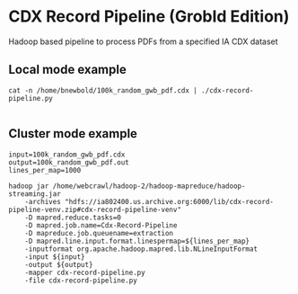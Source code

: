 CDX Record Pipeline (GrobId Edition)
=====================================

Hadoop based pipeline to process PDFs from a specified IA CDX dataset

## Local mode example ##

```
cat -n /home/bnewbold/100k_random_gwb_pdf.cdx | ./cdx-record-pipeline.py
 
```

## Cluster mode example ##

```
input=100k_random_gwb_pdf.cdx
output=100k_random_gwb_pdf.out
lines_per_map=1000

hadoop jar /home/webcrawl/hadoop-2/hadoop-mapreduce/hadoop-streaming.jar
	-archives "hdfs://ia802400.us.archive.org:6000/lib/cdx-record-pipeline-venv.zip#cdx-record-pipeline-venv"
	-D mapred.reduce.tasks=0
	-D mapred.job.name=Cdx-Record-Pipeline
	-D mapreduce.job.queuename=extraction
	-D mapred.line.input.format.linespermap=${lines_per_map} 
	-inputformat org.apache.hadoop.mapred.lib.NLineInputFormat 
	-input ${input}
	-output ${output}
	-mapper cdx-record-pipeline.py
	-file cdx-record-pipeline.py

```

